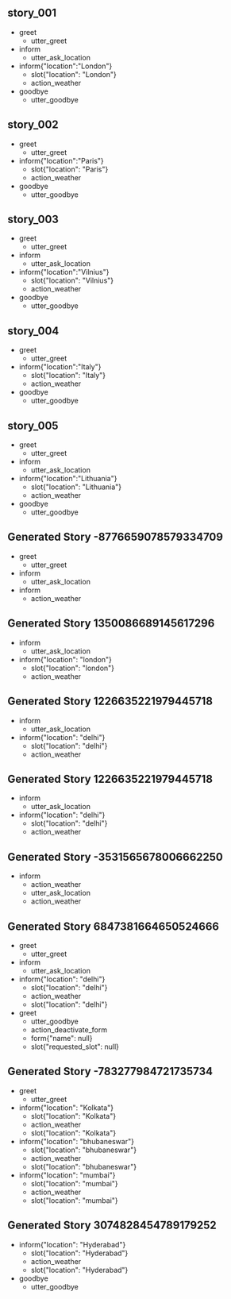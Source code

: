 ## story_001
* greet
   - utter_greet
* inform
   - utter_ask_location
* inform{"location":"London"}
   - slot{"location": "London"}
   - action_weather
* goodbye
   - utter_goodbye

## story_002
* greet
   - utter_greet
* inform{"location":"Paris"}
   - slot{"location": "Paris"}
   - action_weather
* goodbye
   - utter_goodbye 

## story_003
* greet
   - utter_greet
* inform
   - utter_ask_location
* inform{"location":"Vilnius"}
   - slot{"location": "Vilnius"}
   - action_weather
* goodbye
   - utter_goodbye

## story_004
* greet
   - utter_greet
* inform{"location":"Italy"}
   - slot{"location": "Italy"}
   - action_weather
* goodbye
   - utter_goodbye 

## story_005
* greet
   - utter_greet
* inform
   - utter_ask_location
* inform{"location":"Lithuania"}
   - slot{"location": "Lithuania"}
   - action_weather
* goodbye
   - utter_goodbye
   
## Generated Story -8776659078579334709
* greet
    - utter_greet
* inform
    - utter_ask_location
* inform
    - action_weather

## Generated Story 1350086689145617296
* inform
    - utter_ask_location
* inform{"location": "london"}
    - slot{"location": "london"}
    - action_weather

## Generated Story 1226635221979445718
* inform
    - utter_ask_location
* inform{"location": "delhi"}
    - slot{"location": "delhi"}
    - action_weather

## Generated Story 1226635221979445718
* inform
    - utter_ask_location
* inform{"location": "delhi"}
    - slot{"location": "delhi"}
    - action_weather

## Generated Story -3531565678006662250
* inform
    - action_weather
    - utter_ask_location
    - action_weather

## Generated Story 6847381664650524666
* greet
    - utter_greet
* inform
    - utter_ask_location
* inform{"location": "delhi"}
    - slot{"location": "delhi"}
    - action_weather
    - slot{"location": "delhi"}
* greet
    - utter_goodbye
    - action_deactivate_form
    - form{"name": null}
    - slot{"requested_slot": null}

## Generated Story -783277984721735734
* greet
    - utter_greet
* inform{"location": "Kolkata"}
    - slot{"location": "Kolkata"}
    - action_weather
    - slot{"location": "Kolkata"}
* inform{"location": "bhubaneswar"}
    - slot{"location": "bhubaneswar"}
    - action_weather
    - slot{"location": "bhubaneswar"}
* inform{"location": "mumbai"}
    - slot{"location": "mumbai"}
    - action_weather
    - slot{"location": "mumbai"}

## Generated Story 3074828454789179252
* inform{"location": "Hyderabad"}
    - slot{"location": "Hyderabad"}
    - action_weather
    - slot{"location": "Hyderabad"}
* goodbye
    - utter_goodbye

